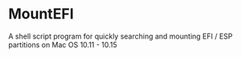 # MountEFI
A shell script program for quickly searching and mounting EFI / ESP partitions on Mac OS 10.11 - 10.15


